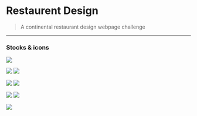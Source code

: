 # Restaurent Design
> A continental restaurant design webpage challenge
***

### Stocks & icons

[![](https://img.shields.io/badge/-CDN%20JS%20Libraries-8042b3.svg?style=flat&colorA=0a0a0a)](https://cdnjs.com/libraries/fontawesome-iconpicker)

[![](https://img.shields.io/badge/-title%20icon-8042b3.svg?style=flat&colorA=0a0a0a)](https://www.favicon.cc/?action=icon&file_id=15288) [![](https://img.shields.io/badge/-Recipe%20sample-0a0a0a.svg?style=flat&colorA=0a0a0a)](https://i.pinimg.com/originals/7a/27/ee/7a27eece46aae0a0e2f4c824907f2f4a.jpg)


[![](https://img.shields.io/badge/-Recipe%20sample-29237d.svg?style=flat&colorA=0a0a0a)](https://i2.wp.com/gardenofaquarius.com/wp-content/uploads/2019/01/brooke-lark-554401-unsplash.jpg?resize=640%2C427&ssl=1) [![](https://img.shields.io/badge/-recipe%20sample%20image-29237d.svg?style=flat&colorA=0a0a0a)](https://static.wixstatic.com/media/6cc160_c75e16d418b5413bb12956dfc1ced6e8~mv2.jpg/v1/fill/w_348,h_232,al_c,q_80,usm_0.66_1.00_0.01/brooke-lark-W9OKrxBqiZA-unsplash-2.webp)


[![](https://img.shields.io/badge/-recipe%20image-29237d.svg?style=flat&colorA=0a0a0a)](https://lh3.googleusercontent.com/proxy/67Q1fOGqm0FmMo1TcCjwE0-FV3iNm0rhI4uNqW5bNwAYQdhUD3O4NMXqgXRPixZAwijZYChmSdSimTvV5cXQgNSt9u_n_9bmp3o6l78A_H_DhL-yP0EFPXabzux9P84eOw5Bt1o_FE6oelDZ3cux7feLuawJKQGgHZHxIQPCm_3IIe2t02j0_p_uGOKG9Hb3eJqFhu5eVqDmnvRl8ErFUXNxO_TpeGRlxGQnAMsF5Q) [![](https://img.shields.io/badge/-sample%20background-29237d.svg?style=flat&colorA=0a0a0a)](https://images.squarespace-cdn.com/content/5c2e3c55cc8fed84a08c0f14/1546825898755-MQHVKB6QAEBSVE0EL918/brooke-lark-210776-unsplash.jpg?format=2500w&content-type=image%2Fjpeg)


[![](https://img.shields.io/badge/-image%20used-29237d.svg?style=flat&colorA=0a0a0a)](https://aspire.fingerprintmarketing.com/wp-content/uploads/2019/05/brooke-lark-500141-unsplash-382x218.jpg)

